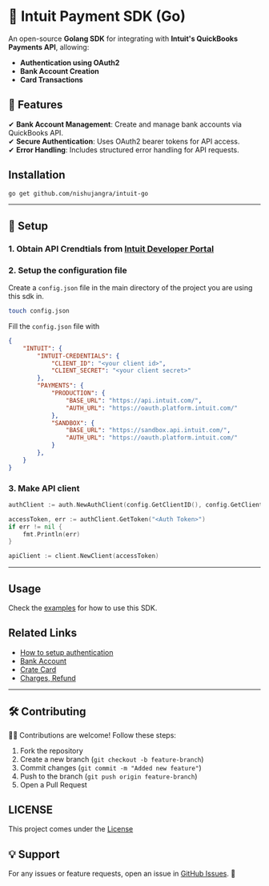 # 🏦 Intuit Payment SDK (Go)

An open-source **Golang SDK** for integrating with **Intuit's QuickBooks Payments API**, allowing:

- **Authentication using OAuth2**
- **Bank Account Creation**
- **Card Transactions**

## 🚀 Features
✔ **Bank Account Management**: Create and manage bank accounts via QuickBooks API.  
✔ **Secure Authentication**: Uses OAuth2 bearer tokens for API access.  
✔ **Error Handling**: Includes structured error handling for API requests.


## Installation
```sh
go get github.com/nishujangra/intuit-go
```

---

## 🔑 Setup

### 1. Obtain API Crendtials from [Intuit Developer Portal](https://developer.intuit.com/)

### 2. Setup the configuration file

Create a `config.json` file in the main directory of the project you are using this sdk in.

```sh
touch config.json
```

Fill the `config.json` file with

```json
{
    "INTUIT": {
        "INTUIT-CREDENTIALS": {
            "CLIENT_ID": "<your client id>",
            "CLIENT_SECRET": "<your client secret>"
        },
        "PAYMENTS": {
            "PRODUCTION": {
                "BASE_URL": "https://api.intuit.com/",
                "AUTH_URL": "https://oauth.platform.intuit.com/"
            },
            "SANDBOX": {
                "BASE_URL": "https://sandbox.api.intuit.com/",
                "AUTH_URL": "https://oauth.platform.intuit.com/"
            }
        },
    }
}
```

### 3. Make API client

```go
authClient := auth.NewAuthClient(config.GetClientID(), config.GetClientSecret(), config.GetPaymentsBaseURL())

accessToken, err := authClient.GetToken("<Auth Token>")
if err != nil {
	fmt.Println(err)
}

apiClient := client.NewClient(accessToken)
```

---

## Usage
Check the [examples](examples/) for how to use this SDK.

## Related Links

- [How to setup authentication](docs/Auth.md)
- [Bank Account](docs/BankAccount.md)
- [Crate Card](docs/Card.md)
- [Charges, Refund](docs/Charge.md)

---

## 🛠 Contributing

👨‍💻 Contributions are welcome! Follow these steps:

1. Fork the repository
2. Create a new branch (`git checkout -b feature-branch`)
3. Commit changes (`git commit -m "Added new feature"`)
4. Push to the branch (`git push origin feature-branch`)
5. Open a Pull Request

## LICENSE

This project comes under the [License](LICENSE.md)

## 💡 Support
For any issues or feature requests, open an issue in [GitHub Issues](https://github.com/nishujangra/intuit-go/issues). 🚀